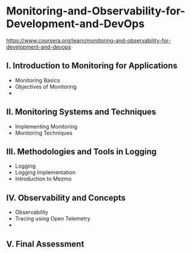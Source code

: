 # Monitoring-and-Observability-for-Development-and-DevOps
https://www.coursera.org/learn/monitoring-and-observability-for-development-and-devops

## I. Introduction to Monitoring for Applications
- Monitoring Basics
- Objectives of Monitoring
- 

## II. Monitoring Systems and Techniques
- Implementing Monitoring
- Monitoring Techniques

## III. Methodologies and Tools in Logging
- Logging
- Logging Implementation
- Introduction to Mezmo

## IV. Observability and Concepts
- Observability
- Tracing using Open Telemetry
- 

## V. Final Assessment
